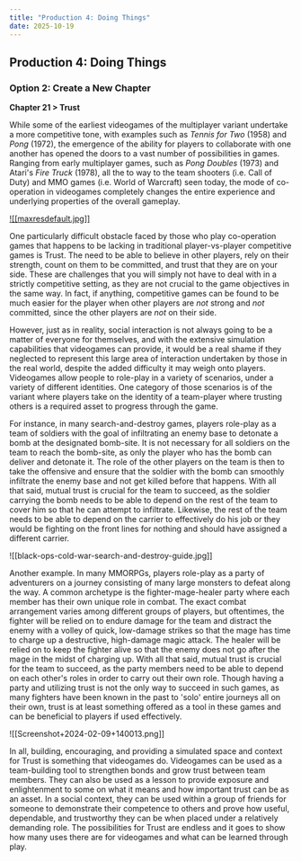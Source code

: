 ```yaml
---
title: "Production 4: Doing Things"
date: 2025-10-19
---
```

## Production 4: Doing Things

### Option 2: Create a New Chapter

**Chapter 21 > Trust**

While some of the earliest videogames of the multiplayer variant undertake a more competitive tone, with examples such as _Tennis for Two_ (1958) and _Pong_ (1972), the emergence of the ability for players to collaborate with one another has opened the doors to a vast number of possibilities in games. Ranging from early multiplayer games, such as _Pong Doubles_ (1973) and Atari's _Fire Truck_ (1978), all the to way to the team shooters (i.e. Call of Duty) and MMO games (i.e. World of Warcraft) seen today, the mode of co-operation in videogames completely changes the entire experience and underlying properties of the overall gameplay.

[![[maxresdefault.jpg]]](<https://www.youtube.com/watch?v=ZdDAg9nC_XA>)

One particularly difficult obstacle faced by those who play co-operation games that happens to be lacking in traditional player-vs-player competitive games is Trust. The need to be able to believe in other players, rely on their strength, count on them to be committed, and trust that they are on your side. These are challenges that you will simply not have to deal with in a strictly competitive setting, as they are not crucial to the game objectives in the same way. In fact, if anything, competitive games can be found to be much easier for the player when other players are _not_ strong and _not_ committed, since the other players are _not_ on their side.

However, just as in reality, social interaction is not always going to be a matter of everyone for themselves, and with the extensive simulation capabilities that videogames can provide, it would be a real shame if they neglected to represent this large area of interaction undertaken by those in the real world, despite the added difficulty it may weigh onto players. Videogames allow people to role-play in a variety of scenarios, under a variety of different identities. One category of those scenarios is of the variant where players take on the identity of a team-player where trusting others is a required asset to progress through the game. 

For instance, in many search-and-destroy games, players role-play as a team of soldiers with the goal of infiltrating an enemy base to detonate a bomb at the designated bomb-site. It is not necessary for all soldiers on the team to reach the bomb-site, as only the player who has the bomb can deliver and detonate it. The role of the other players on the team is then to take the offensive and ensure that the soldier with the bomb can smoothly infiltrate the enemy base and not get killed before that happens. With all that said, mutual trust is crucial for the team to succeed, as the soldier carrying the bomb needs to be able to depend on the rest of the team to cover him so that he can attempt to infiltrate. Likewise, the rest of the team needs to be able to depend on the carrier to effectively do his job or they would be fighting on the front lines for nothing and should have assigned a different carrier.

![[black-ops-cold-war-search-and-destroy-guide.jpg]]

Another example. In many MMORPGs, players role-play as a party of adventurers on a journey consisting of many large monsters to defeat along the way. A common archetype is the fighter-mage-healer party where each member has their own unique role in combat. The exact combat arrangement varies among different groups of players, but oftentimes, the fighter will be relied on to endure damage for the team and distract the enemy with a volley of quick, low-damage strikes so that the mage has time to charge up a destructive, high-damage magic attack. The healer will be relied on to keep the fighter alive so that the enemy does not go after the mage in the midst of charging up. With all that said, mutual trust is crucial for the team to succeed, as the party members need to be able to depend on each other's roles in order to carry out their own role. Though having a party and utilizing trust is not the only way to succeed in such games, as many fighters have been known in the past to 'solo' entire journeys all on their own, trust is at least something offered as a tool in these games and can be beneficial to players if used effectively.

![[Screenshot+2024-02-09+140013.png]]

In all, building, encouraging, and providing a simulated space and context for Trust is something that videogames do. Videogames can be used as a team-building tool to strengthen bonds and grow trust between team members. They can also be used as a lesson to provide exposure and enlightenment to some on what it means and how important trust can be as an asset. In a social context, they can be used within a group of friends for someone to demonstrate their competence to others and prove how useful, dependable, and trustworthy they can be when placed under a relatively demanding role. The possibilities for Trust are endless and it goes to show how many uses there are for videogames and what can be learned through play.